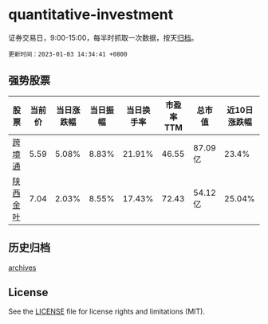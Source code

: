 # quantitative-investment

证券交易日，9:00-15:00，每半时抓取一次数据，按天[归档](archives)。

`更新时间：2023-01-03 14:34:41 +0800`

## 强势股票

|股票|当前价|当日涨跌幅|当日振幅|当日换手率|市盈率TTM|总市值|近10日涨跌幅|
|----|----|----|----|----|----|----|----|
|[跨境通](https://xueqiu.com/S/SZ002640)|5.59|5.08%|8.83%|21.91%|46.55|87.09亿|23.4%|
|[陕西金叶](https://xueqiu.com/S/SZ000812)|7.04|2.03%|8.55%|17.43%|72.43|54.12亿|25.04%|

## 历史归档

[archives](archives)

## License

See the [LICENSE](LICENSE) file for license rights and limitations (MIT).